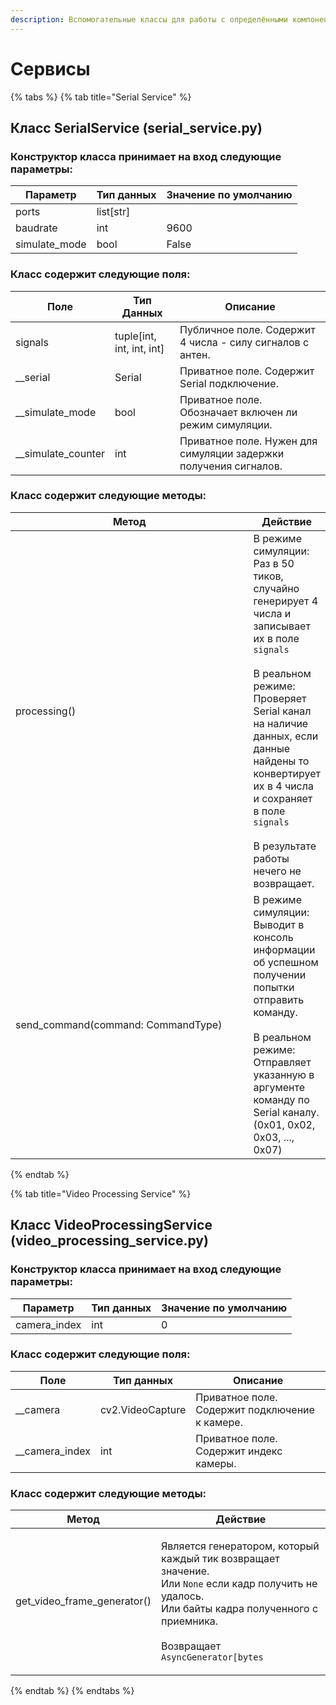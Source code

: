 ```yaml
---
description: Вспомогательные классы для работы с определёнными компонентами проекта.
---
```


# Сервисы

{% tabs %}
{% tab title="Serial Service" %}
## Класс SerialService (serial\_service.py)

### Конструктор класса принимает на вход следующие параметры:

| Параметр       | Тип данных | Значение по умолчанию |
| -------------- | ---------- | --------------------- |
| ports          | list\[str] |                       |
| baudrate       | int        | 9600                  |
| simulate\_mode | bool       | False                 |

### Класс содержит следующие поля:

| Поле                  | Тип Данных                 | Описание                                                         |
| --------------------- | -------------------------- | ---------------------------------------------------------------- |
| signals               | tuple\[int, int, int, int] | Публичное поле. Содержит 4 числа - силу сигналов с антен.        |
| \_\_serial            | Serial                     | Приватное поле. Содержит Serial подключение.                     |
| \_\_simulate\_mode    | bool                       | Приватное поле. Обозначает включен ли режим симуляции.           |
| \_\_simulate\_counter | int                        | Приватное поле. Нужен для симуляции задержки получения сигналов. |

### Класс содержит следующие методы:

<table><thead><tr><th width="374">Метод</th><th>Действие</th></tr></thead><tbody><tr><td>processing()</td><td>В режиме симуляции:<br>Раз в 50 тиков, случайно генерирует 4 числа и записывает их в поле <code>signals</code><br><br>В реальном режиме:<br>Проверяет Serial канал на наличие данных, если данные найдены то конвертирует их в 4 числа и сохраняет в поле <code>signals</code><br><br>В результате работы нечего не возвращает.</td></tr><tr><td>send_command(command: CommandType)</td><td>В режиме симуляции:<br>Выводит в консоль информации об успешном получении попытки отправить команду.<br><br>В реальном режиме:<br>Отправляет указанную в аргументе команду по Serial каналу. (0x01, 0x02, 0x03, ..., 0x07)</td></tr></tbody></table>
{% endtab %}

{% tab title="Video Processing Service" %}
## Класс VideoProcessingService (video\_processing\_service.py)

### Конструктор класса принимает на вход следующие параметры:

| Параметр      | Тип данных | Значение по умолчанию |
| ------------- | ---------- | --------------------- |
| camera\_index | int        | 0                     |

### Класс содержит следующие поля:

| Поле              | Тип данных       | Описание                                       |
| ----------------- | ---------------- | ---------------------------------------------- |
| \_\_camera        | cv2.VideoCapture | Приватное поле. Содержит подключение к камере. |
| \_\_camera\_index | int              | Приватное поле. Содержит индекс камеры.        |

### Класс содержит следующие методы:

| Метод                          | Действие                                                                                                                                                                                                                                  |
| ------------------------------ | ----------------------------------------------------------------------------------------------------------------------------------------------------------------------------------------------------------------------------------------- |
| get\_video\_frame\_generator() | <p>Является генератором, который каждый тик возвращает значение.<br>Или <code>None</code> если кадр получить не удалось.<br>Или байты кадра полученного с приемника.<br><br>Возвращает <code>AsyncGenerator[bytes | None, Any]</code></p> |


{% endtab %}
{% endtabs %}



